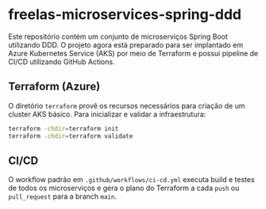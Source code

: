 # freelas-microservices-spring-ddd

Este repositório contém um conjunto de microserviços Spring Boot utilizando DDD. O projeto agora está preparado para ser implantado em Azure Kubernetes Service (AKS) por meio de Terraform e possui pipeline de CI/CD utilizando GitHub Actions.

## Terraform (Azure)
O diretório `terraform` provê os recursos necessários para criação de um cluster AKS básico. Para inicializar e validar a infraestrutura:

```bash
terraform -chdir=terraform init
terraform -chdir=terraform validate
```

## CI/CD
O workflow padrão em `.github/workflows/ci-cd.yml` executa build e testes de todos os microserviços e gera o plano do Terraform a cada `push` ou `pull_request` para a branch `main`.
